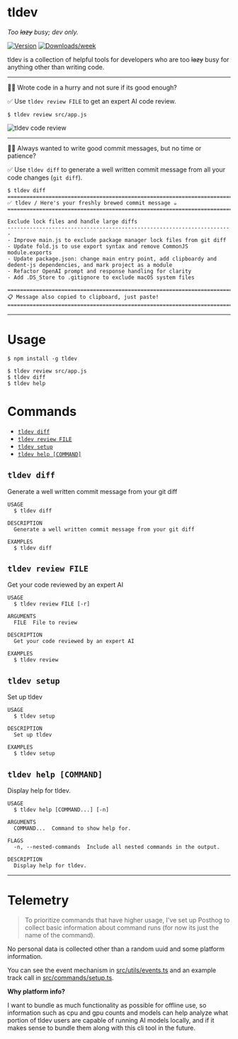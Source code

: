tldev
=================

*Too ~~lazy~~ busy; dev only.*

[![Version](https://img.shields.io/npm/v/tldev.svg)](https://npmjs.org/package/tldev)
[![Downloads/week](https://img.shields.io/npm/dw/tldev.svg)](https://npmjs.org/package/tldev)

tldev is a collection of helpful tools for developers who are too ~~lazy~~ busy for anything other than writing code.

---

🧑‍💻 Wrote code in a hurry and not sure if its good enough?

✅ Use `tldev review FILE`  to get an expert AI code review.

```sh-session
$ tldev review src/app.js
```

![tldev code review](https://i.ibb.co/ts005zd/tldev-review.png)

---

🧑‍💻 Always wanted to write good commit messages, but no time or patience?

✅ Use `tldev diff` to generate a well written commit message from all your code changes (`git diff`).

```sh-session
$ tldev diff
=======================================================================
✅ tldev / Here's your freshly brewed commit message ☕️
=======================================================================

Exclude lock files and handle large diffs
-----------------------------------------------------------------------
- Improve main.js to exclude package manager lock files from git diff
- Update fold.js to use export syntax and remove CommonJS module.exports
- Update package.json: change main entry point, add clipboardy and
dedent-js dependencies, and mark project as a module
- Refactor OpenAI prompt and response handling for clarity
- Add .DS_Store to .gitignore to exclude macOS system files

=======================================================================
📋 Message also copied to clipboard, just paste!
=======================================================================
```

---

# Usage
<!-- usage -->
```sh-session
$ npm install -g tldev

$ tldev review src/app.js
$ tldev diff
$ tldev help
```
<!-- usagestop -->
# Commands
<!-- commands -->
- [`tldev diff`](#tldev-diff)
- [`tldev review FILE`](#tldev-review-file)
- [`tldev setup`](#tldev-setup)
- [`tldev help [COMMAND]`](#tldev-help-command)

## `tldev diff`

Generate a well written commit message from your git diff

```
USAGE
  $ tldev diff

DESCRIPTION
  Generate a well written commit message from your git diff

EXAMPLES
  $ tldev diff
```

## `tldev review FILE`

Get your code reviewed by an expert AI

```
USAGE
  $ tldev review FILE [-r]

ARGUMENTS
  FILE  File to review

DESCRIPTION
  Get your code reviewed by an expert AI

EXAMPLES
  $ tldev review
```

## `tldev setup`

Set up tldev

```
USAGE
  $ tldev setup

DESCRIPTION
  Set up tldev

EXAMPLES
  $ tldev setup
```


## `tldev help [COMMAND]`

Display help for tldev.

```
USAGE
  $ tldev help [COMMAND...] [-n]

ARGUMENTS
  COMMAND...  Command to show help for.

FLAGS
  -n, --nested-commands  Include all nested commands in the output.

DESCRIPTION
  Display help for tldev.
```

<!-- commandsstop -->

---

# Telemetry

> To prioritize commands that have higher usage, I've set up Posthog to collect basic information about command runs (for now its just the name of the command). 

No personal data is collected other than a random uuid and some platform information.

You can see the event mechanism in [src/utils/events.ts](https://github.com/augiwan/tldev/blob/master/src/utils/events.ts) and an example track call in [src/commands/setup.ts](https://github.com/augiwan/tldev/blob/master/src/commands/setup.ts).

**Why platform info?**

I want to bundle as much functionality as possible for offline use, so information such as cpu and gpu counts and models can help analyze what portion of tldev users are capable of running AI models locally, and if it makes sense to bundle them along with this cli tool in the future.
